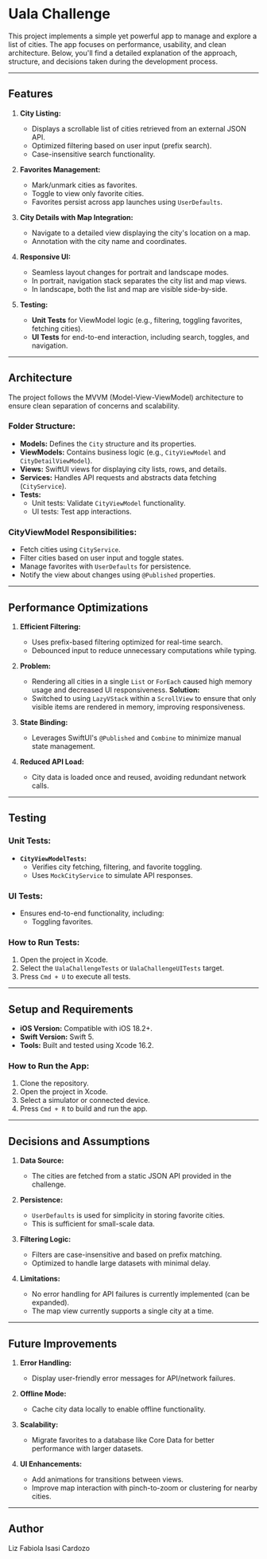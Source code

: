 # Uala Challenge

This project implements a simple yet powerful app to manage and explore a list of cities. The app focuses on performance, usability, and clean architecture. Below, you'll find a detailed explanation of the approach, structure, and decisions taken during the development process.

---

## **Features**

1. **City Listing:**
   - Displays a scrollable list of cities retrieved from an external JSON API.
   - Optimized filtering based on user input (prefix search).
   - Case-insensitive search functionality.

2. **Favorites Management:**
   - Mark/unmark cities as favorites.
   - Toggle to view only favorite cities.
   - Favorites persist across app launches using `UserDefaults`.

3. **City Details with Map Integration:**
   - Navigate to a detailed view displaying the city's location on a map.
   - Annotation with the city name and coordinates.

4. **Responsive UI:**
   - Seamless layout changes for portrait and landscape modes.
   - In portrait, navigation stack separates the city list and map views.
   - In landscape, both the list and map are visible side-by-side.

5. **Testing:**
   - **Unit Tests** for ViewModel logic (e.g., filtering, toggling favorites, fetching cities).
   - **UI Tests** for end-to-end interaction, including search, toggles, and navigation.

---

## **Architecture**

The project follows the MVVM (Model-View-ViewModel) architecture to ensure clean separation of concerns and scalability.

### **Folder Structure:**

- **Models:** Defines the `City` structure and its properties.
- **ViewModels:** Contains business logic (e.g., `CityViewModel` and `CityDetailViewModel`).
- **Views:** SwiftUI views for displaying city lists, rows, and details.
- **Services:** Handles API requests and abstracts data fetching (`CityService`).
- **Tests:**
  - Unit tests: Validate `CityViewModel` functionality.
  - UI tests: Test app interactions.

### **CityViewModel Responsibilities:**
- Fetch cities using `CityService`.
- Filter cities based on user input and toggle states.
- Manage favorites with `UserDefaults` for persistence.
- Notify the view about changes using `@Published` properties.

---

## **Performance Optimizations**

1. **Efficient Filtering:**
   - Uses prefix-based filtering optimized for real-time search.
   - Debounced input to reduce unnecessary computations while typing.

2. **Problem:**
     - Rendering all cities in a single `List` or `ForEach` caused high memory usage and decreased UI responsiveness.
   **Solution:**
     - Switched to using `LazyVStack` within a `ScrollView` to ensure that only visible items are rendered in memory, improving responsiveness.

3. **State Binding:**
   - Leverages SwiftUI's `@Published` and `Combine` to minimize manual state management.

4. **Reduced API Load:**
   - City data is loaded once and reused, avoiding redundant network calls.

---

## **Testing**

### **Unit Tests:**
- **`CityViewModelTests`:**
  - Verifies city fetching, filtering, and favorite toggling.
  - Uses `MockCityService` to simulate API responses.

### **UI Tests:**
- Ensures end-to-end functionality, including:
  - Toggling favorites.

### **How to Run Tests:**
1. Open the project in Xcode.
2. Select the `UalaChallengeTests` or `UalaChallengeUITests` target.
3. Press `Cmd + U` to execute all tests.

---

## **Setup and Requirements**

- **iOS Version:** Compatible with iOS 18.2+.
- **Swift Version:** Swift 5.
- **Tools:** Built and tested using Xcode 16.2.

### **How to Run the App:**
1. Clone the repository.
2. Open the project in Xcode.
3. Select a simulator or connected device.
4. Press `Cmd + R` to build and run the app.

---

## **Decisions and Assumptions**

1. **Data Source:**
   - The cities are fetched from a static JSON API provided in the challenge.

2. **Persistence:**
   - `UserDefaults` is used for simplicity in storing favorite cities.
   - This is sufficient for small-scale data.

3. **Filtering Logic:**
   - Filters are case-insensitive and based on prefix matching.
   - Optimized to handle large datasets with minimal delay.

4. **Limitations:**
   - No error handling for API failures is currently implemented (can be expanded).
   - The map view currently supports a single city at a time.

---

## **Future Improvements**

1. **Error Handling:**
   - Display user-friendly error messages for API/network failures.

2. **Offline Mode:**
   - Cache city data locally to enable offline functionality.

3. **Scalability:**
   - Migrate favorites to a database like Core Data for better performance with larger datasets.

4. **UI Enhancements:**
   - Add animations for transitions between views.
   - Improve map interaction with pinch-to-zoom or clustering for nearby cities.

---

## **Author**
Liz Fabiola Isasi Cardozo

